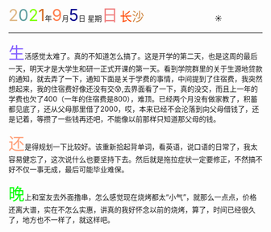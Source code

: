 <font size=6><font color=#DEB887>2</font><font color=#5F9EA0>0</font><font color=7FFF00>2</font><font color=#D2691E>1</font></font>年<font size=6 color=FF7F50>9</font>月<font size=6 color=#00008B>5</font>日 星期<font size=6 color=#F08080>日</font>
<font size=5><font color=#FF4500>长</font><font color=#CD853F>沙</font></font>&emsp;&emsp;&emsp;&emsp;&emsp;&emsp;&emsp;&emsp;&emsp;&emsp;:sunny:

****

<font size=6 color=#8460FF>生</font>活感觉太难了。真的不知道怎么搞了。这是开学的第二天，也是这周的最后一天，明天才是大学生和研一正式开课的第一天。看到学院群里的关于生源地贷款的通知，就去弄了一下，通知下面是关于学费的事情，中间提到了住宿费，我突然想起来，我的住宿费好像还没有交:cold_sweat:,去界面看了一下，真的没交，而且上一年的学费也欠了400（一年的住宿费是800），难顶。已经两个月没有做家教了，积蓄都见底了，还从父母那里借了2000，哎，本来已经不会沦落到向父母借钱了，还是记着，等攒了一些钱再还吧，不能像以前那样只知道那父母的钱。

<font size=6 color=#FFA07A>还</font>是得规划一下比较好。该重新拾起背单词，看英语，说口语的日常了，我太容易健忘了，这次说什么也要坚持下去。然后就是拖拉症状一定要修正，不然搞不好不仅一事无成，最后可能毕业难保。

<font size=6 color=00FF00>晚</font>上和室友去外面撸串，怎么感觉现在烧烤都太“小气”，就那么一点点，价格还离大谱，实在不怎么实惠，讲真的我好怀念以前的烧烤，算了，时间已经很久了，地方也不一样了，就这样吧。

